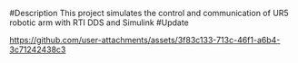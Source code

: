#Description
This project simulates the control and communication of UR5 robotic arm with RTI DDS and Simulink
#Update

https://github.com/user-attachments/assets/3f83c133-713c-46f1-a6b4-3c71242438c3
